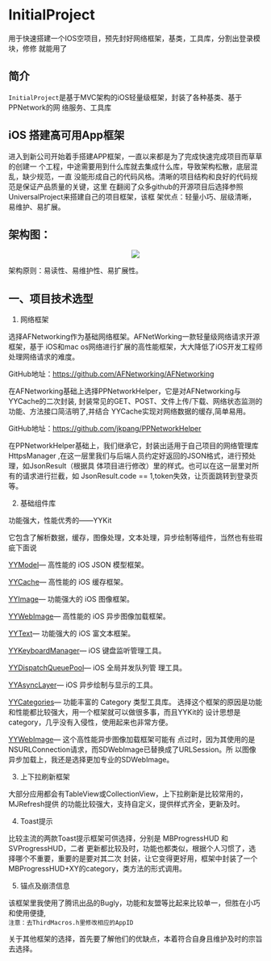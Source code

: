 # InitialProject
用于快速搭建一个IOS空项目，预先封好网络框架，基类，工具库，分割出登录模块，修修
就能用了

## 简介
`InitialProject`是基于MVC架构的iOS轻量级框架，封装了各种基类、基于PPNetwork的网
络服务、工具库

## iOS 搭建高可用App框架

进入到新公司开始着手搭建APP框架，一直以来都是为了完成快速完成项目而草草的创建一
个工程，中途需要用到什么库就去集成什么库，导致架构松散，底层混乱，缺少规范，一直
没能形成自己的代码风格。清晰的项目结构和良好的代码规范是保证产品质量的关键，这里
在翻阅了众多github的开源项目后选择参照UniversalProject来搭建自己的项目框架，该框
架优点：轻量小巧、层级清晰，易维护、易扩展。

## 架构图：

<div align=center><img src="http://git.zhiqi.cn/junjie/images/raw/e4a4c419f04d45
ff916829e974ad9871f3187456/WechatIMG20641.jpeg"/></div>

架构原则：易读性、易维护性、易扩展性。

## 一、项目技术选型

1. 网络框架

选择AFNetworking作为基础网络框架。AFNetWorking一款轻量级网络请求开源框架，基于
iOS和mac os网络进行扩展的高性能框架，大大降低了iOS开发工程师处理网络请求的难度。

GitHub地址：https://github.com/AFNetworking/AFNetworking

在AFNetworking基础上选择PPNetworkHelper，它是对AFNetworking与YYCache的二次封装,
封装常见的GET、POST、文件上传/下载、网络状态监测的功能、方法接口简洁明了,并结合
YYCache实现对网络数据的缓存,简单易用。

GitHub地址：https://github.com/jkpang/PPNetworkHelper

在PPNetworkHelper基础上，我们继承它，封装出适用于自己项目的网络管理库HttpsManager
,在这一层里我们与后端人员约定好返回的JSON格式，进行预处理，如JsonResult（根据具
体项目进行修改）里的样式。也可以在这一层里对所有的请求进行拦截，如
JsonResult.code == 1,token失效，让页面跳转到登录页等。

2. 基础组件库

功能强大，性能优秀的——YYKit  

它包含了解析数据，缓存，图像处理，文本处理，异步绘制等组件，当然也有些瑕疵下面说

<a href="https://link.jianshu.com?t=https://github.com/ibireme/YYModel" target
="_blank" rel="nofollow">YYModel</a>— 高性能的 iOS JSON 模型框架。

<a href="https://link.jianshu.com?t=https://github.com/ibireme/YYCache" target=
"_blank" rel="nofollow">YYCache</a>— 高性能的 iOS 缓存框架。

<a href="https://link.jianshu.com?t=https://github.com/ibireme/YYImage" target=
"_blank" rel="nofollow">YYImage</a>— 功能强大的 iOS 图像框架。

<a href="https://link.jianshu.com?t=https://github.com/ibireme/YYWebImage" 
target="_blank" rel="nofollow">YYWebImage</a>— 高性能的 iOS 异步图像加载框架。

<a href="https://link.jianshu.com?t=https://github.com/ibireme/YYText" target
="_blank" rel="nofollow">YYText</a>— 功能强大的 iOS 富文本框架。

<a href="https://link.jianshu.com?t=https://github.com/ibireme/YYKeyboardManager"
target="_blank" rel="nofollow">YYKeyboardManager</a>— iOS 键盘监听管理工具。

<a href="https://link.jianshu.com?t=https://github.com/ibireme/YYDispatchQueue
Pool" target="_blank" rel="nofollow">YYDispatchQueuePool</a>— iOS 全局并发队列管
理工具。

<a href="https://link.jianshu.com?t=https://github.com/ibireme/YYAsyncLayer" 
target="_blank" rel="nofollow">YYAsyncLayer</a>— iOS 异步绘制与显示的工具。

<a href="https://link.jianshu.com?t=https://github.com/ibireme/YYCategories" 
target="_blank" rel="nofollow">YYCategories</a>— 功能丰富的 Category 类型工具库。
选择这个框架的原因是功能和性能都比较强大，用一个框架就可以做很多事，而且YYKit的
设计思想是category，几乎没有入侵性，使用起来也非常方便。

<a href="https://link.jianshu.com?t=https://github.com/ibireme/YYWebImage" 
target="_blank" rel="nofollow">YYWebImage</a>— 这个高性能异步图像加载框架可能有
点过时，因为其使用的是NSURLConnection请求，而SDWebImage已替换成了URLSession。所
以图像异步加载上，我还是选择更加专业的SDWebImage。

3. 上下拉刷新框架

大部分应用都会有TableView或CollectionView，上下拉刷新是比较常用的，MJRefresh提供
的功能比较强大，支持自定义，提供样式齐全，更新及时。

4. Toast提示

比较主流的两款Toast提示框架可供选择，分别是 MBProgressHUD 和 SVProgressHUD，二者
更新都比较及时，功能也都类似，根据个人习惯了，选择哪个不重要，重要的是要对其二次
封装，让它变得更好用，框架中封装了一个MBProgressHUD+XY的category，类方法的形式调用。

5. 锚点及崩溃信息

该框架里我使用了腾讯出品的Bugly，功能和友盟等比起来比较单一，但胜在小巧和使用便捷,  
`注意：去ThirdMacros.h里修改相应的AppID`

关于其他框架的选择，首先要了解他们的优缺点，本着符合自身且维护及时的宗旨去选择。
